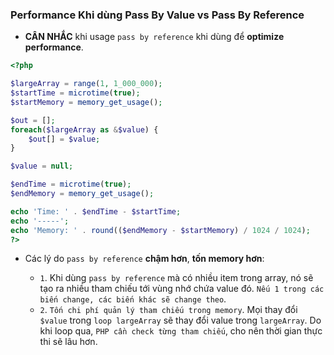 ### Performance Khi dùng Pass By Value vs Pass By Reference

- **CÂN NHẮC** khi usage `pass by reference` khi dùng để **optimize performance**.

```php
<?php

$largeArray = range(1, 1_000_000);
$startTime = microtime(true);
$startMemory = memory_get_usage();

$out = [];
foreach($largeArray as &$value) {
    $out[] = $value;
}

$value = null;

$endTime = microtime(true);
$endMemory = memory_get_usage();

echo 'Time: ' . $endTime - $startTime;
echo '-----';
echo 'Memory: ' . round(($endMemory - $startMemory) / 1024 / 1024);
?>
```

- Các lý do `pass by reference` **chậm hơn**, **tốn memory hơn**:

  - `1`. Khi dùng `pass by reference` mà có nhiều item trong array, nó sẽ tạo ra nhiều tham chiếu tới vùng nhớ chứa value đó. `Nếu 1 trong các biến change, các biến khác sẽ change theo`.
  - `2`. `Tốn chi phí quản lý tham chiếu trong memory`. Mọi thay đổi `$value` trong `loop largeArray` sẽ thay đổi value trong `largeArray`. Do khi loop qua, `PHP cần check từng tham chiếu`, cho nên thời gian thực thi sẽ lâu hơn.